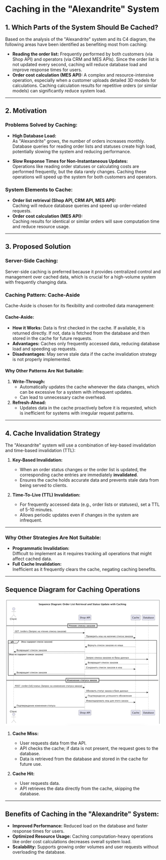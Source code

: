 # Caching in the "Alexandrite" System

## 1. Which Parts of the System Should Be Cached?

Based on the analysis of the "Alexandrite" system and its C4 diagram, the following areas have been identified as benefiting most from caching:

- **Reading the order list:** Frequently performed by both customers (via Shop API) and operators (via CRM and MES APIs). Since the order list is not updated every second, caching will reduce database load and improve response times for users.
- **Order cost calculation (MES API):** A complex and resource-intensive operation, especially when a customer uploads detailed 3D models for calculations. Caching calculation results for repetitive orders (or similar models) can significantly reduce system load.

---

## 2. Motivation

### Problems Solved by Caching:
- **High Database Load:**  
  As "Alexandrite" grows, the number of orders increases monthly. Database queries for reading order lists and statuses create high load, potentially slowing the system and reducing performance.

- **Slow Response Times for Non-Instantaneous Updates:**  
  Operations like reading order statuses or calculating costs are performed frequently, but the data rarely changes. Caching these operations will speed up the system for both customers and operators.

### System Elements to Cache:
- **Order list retrieval (Shop API, CRM API, MES API):**  
  Caching will reduce database queries and speed up order-related requests.
- **Order cost calculation (MES API):**  
  Caching results for identical or similar orders will save computation time and reduce resource usage.

---

## 3. Proposed Solution

### Server-Side Caching:
Server-side caching is preferred because it provides centralized control and management over cached data, which is crucial for a high-volume system with frequently changing data.

### Caching Pattern: Cache-Aside

Cache-Aside is chosen for its flexibility and controlled data management:

#### Cache-Aside:
- **How it Works:** Data is first checked in the cache. If available, it is returned directly. If not, data is fetched from the database and then stored in the cache for future requests.
- **Advantages:** Caches only frequently accessed data, reducing database load and speeding up requests.
- **Disadvantages:** May serve stale data if the cache invalidation strategy is not properly implemented.

#### Why Other Patterns Are Not Suitable:
1. **Write-Through:**  
   - Automatically updates the cache whenever the data changes, which can be excessive for a system with infrequent updates.
   - Can lead to unnecessary cache overhead.
2. **Refresh-Ahead:**  
   - Updates data in the cache proactively before it is requested, which is inefficient for systems with irregular request patterns.

---

## 4. Cache Invalidation Strategy

The "Alexandrite" system will use a combination of key-based invalidation and time-based invalidation (TTL):

1. **Key-Based Invalidation:**
   - When an order status changes or the order list is updated, the corresponding cache entries are immediately **invalidated**.
   - Ensures the cache holds accurate data and prevents stale data from being served to clients.

2. **Time-To-Live (TTL) Invalidation:**
   - For frequently accessed data (e.g., order lists or statuses), set a TTL of 5-10 minutes.
   - Allows periodic updates even if changes in the system are infrequent.

---

### Why Other Strategies Are Not Suitable:
- **Programmatic Invalidation:**  
  Difficult to implement as it requires tracking all operations that might affect cached data.
- **Full Cache Invalidation:**  
  Inefficient as it frequently clears the cache, negating caching benefits.

---

## Sequence Diagram for Caching Operations

![Sequence Diagram](sequence_diagram.png)

1. **Cache Miss:**  
   - User requests data from the API.  
   - API checks the cache; if data is not present, the request goes to the database.  
   - Data is retrieved from the database and stored in the cache for future use.  

2. **Cache Hit:**  
   - User requests data.  
   - API retrieves the data directly from the cache, skipping the database.  

---

## Benefits of Caching in the "Alexandrite" System:
- **Improved Performance:** Reduced load on the database and faster response times for users.
- **Optimized Resource Usage:** Caching computation-heavy operations like order cost calculations decreases overall system load.
- **Scalability:** Supports growing order volumes and user requests without overloading the database.
